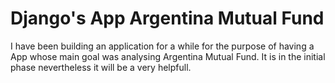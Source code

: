 # Django's App Argentina Mutual Fund
I have been building an application for a while for the purpose of having a App whose main goal was analysing Argentina Mutual Fund. It is in the initial phase nevertheless it will be a very helpfull.
